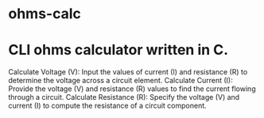 # ohms-calc
# CLI ohms calculator written in C.
Calculate Voltage (V): Input the values of current (I) and resistance (R) to determine the voltage across a circuit element.
Calculate Current (I): Provide the voltage (V) and resistance (R) values to find the current flowing through a circuit.
Calculate Resistance (R): Specify the voltage (V) and current (I) to compute the resistance of a circuit component.
